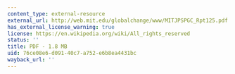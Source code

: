 ```yaml
---
content_type: external-resource
external_url: http://web.mit.edu/globalchange/www/MITJPSPGC_Rpt125.pdf
has_external_license_warning: true
license: https://en.wikipedia.org/wiki/All_rights_reserved
status: ''
title: PDF - 1.8 MB
uid: 76ce08e6-d091-40c7-a752-e6b8ea4431bc
wayback_url: ''
---
```

